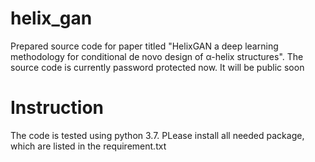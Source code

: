 # helix_gan
Prepared source code for paper titled "HelixGAN a deep learning methodology for conditional de novo design of α-helix structures". 
The source code is currently password protected now. It will be public soon


# Instruction
The code is tested using python 3.7. PLease install all needed package, which are listed in the requirement.txt


